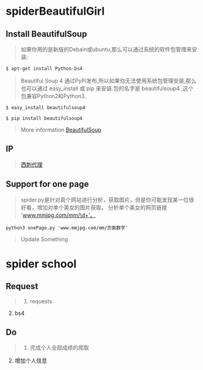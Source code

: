 # spiderBeautifulGirl

## Install BeautifulSoup
>如果你用的是新版的Debain或ubuntu,那么可以通过系统的软件包管理来安装:

    $ apt-get install Python-bs4

>Beautiful Soup 4 通过PyPi发布,所以如果你无法使用系统包管理安装,那么也可以通过 easy_install 或 pip 来安装.包的名字是 beautifulsoup4 ,这个包兼容Python2和Python3.

    $ easy_install beautifulsoup4

    $ pip install beautifulsoup4

>More information [BeautifulSoup](http://beautifulsoup.readthedocs.io/)

## IP
>[西刺代理](http://www.xicidaili.com/)

## Support for one page
>spider.py是针对真个网站进行分析，获取图片，但是你可能发现某一位很好看，增加对单个美女的图片获取。
分析单个美女的网页链接 'www.mmjpg.com/mm/\d+'。

    python3 onePage.py 'www.mmjpg.com/mm/页面数字'
>Update Something


# spider school

## Request
> 1. requests  
2. bs4

## Do
> 1. 完成个人全部成绩的爬取  
2. 增加个人信息

